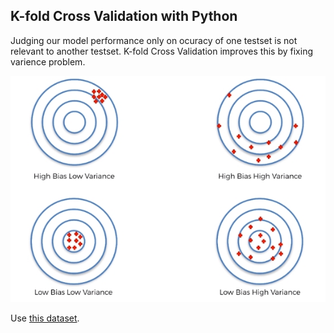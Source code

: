 ## K-fold Cross Validation with Python

Judging our model performance only on ocuracy of one testset is not relevant to another testset.
K-fold Cross Validation improves this by fixing varience problem.

![image](https://github.com/vgorbic1/data-science/blob/master/Machine%20Learning/images/kf.jpg)

Use [this dataset]().

```python
